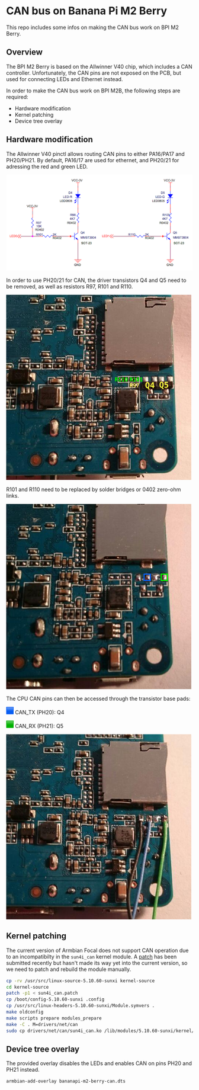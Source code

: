# CAN bus on Banana Pi M2 Berry

This repo includes some infos on making the CAN bus work on BPI M2 Berry.

## Overview

The BPI M2 Berry is based on the Allwinner V40 chip, which includes a CAN controller.
Unfortunately, the CAN pins are not exposed on the PCB, but used for connecting LEDs
and Ethernet instead.

In order to make the CAN bus work on BPI M2B, the following steps are required:

- Hardware modification
- Kernel patching
- Device tree overlay

## Hardware modification

The Allwinner V40 pinctl allows routing CAN pins to either PA16/PA17 and PH20/PH21.
By default, PA16/17 are used for ethernet, and PH20/21 for adressing the red and green LED.

![Schematic for pins PH20 and PH21](img/schematic.png)

In order to use PH20/21 for CAN, the driver transistors Q4 and Q5 need to be removed,
as well as resistors R97, R101 and R110.

![PCB before modification](img/1.png)

R101 and R110 need to be replaced by solder bridges or 0402 zero-ohm links.

![Components removed](img/2.png)

The CPU CAN pins can then be accessed through the transistor base pads:

![Blue square](img/blue.png) CAN_TX (PH20): Q4

![Green square](img/green.png) CAN_RX (PH21): Q5

![CAN pins exposed](img/3.png)


## Kernel patching

The current version of Armbian Focal does not support CAN operation due to an incompatibilty
in the `sun4i_can` kernel module. A [patch](https://lore.kernel.org/linux-arm-kernel/20220111155709.56501-2-boger@wirenboard.com/)
has been submitted recently but hasn't made its way yet into the current version, so we need to
patch and rebuild the module manually.

```sh
cp -rv /usr/src/linux-source-5.10.60-sunxi kernel-source
cd kernel-source
patch -p1 < sun4i_can.patch
cp /boot/config-5.10.60-sunxi .config
cp /usr/src/linux-headers-5.10.60-sunxi/Module.symvers .
make oldconfig
make scripts prepare modules_prepare
make -C . M=drivers/net/can
sudo cp drivers/net/can/sun4i_can.ko /lib/modules/5.10.60-sunxi/kernel/net/can/
```
  
## Device tree overlay  

The provided overlay disables the LEDs and enables CAN on pins PH20 and PH21 instead.

```sh
armbian-add-overlay bananapi-m2-berry-can.dts
```
